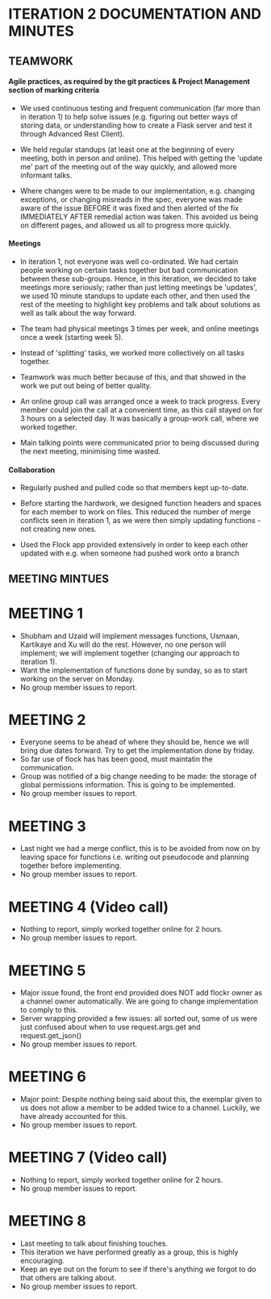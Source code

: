 # ITERATION 2 DOCUMENTATION AND MINUTES

## TEAMWORK


#### Agile practices, as required by the git practices & Project Management section of marking criteria
* We used continuous testing and frequent communication (far more than in iteration 1) to help solve issues (e.g. figuring out better ways of storing data, or understanding how to create a Flask server and test it through Advanced Rest Client).

* We held regular standups (at least one at the beginning of every meeting, both in person and online). This helped with getting the 'update me' part of the meeting out of the way quickly, and allowed more informant talks.

* Where changes were to be made to our implementation, e.g. changing exceptions, or changing misreads in the spec, everyone was made aware of the issue BEFORE it was fixed and then alerted of the fix IMMEDIATELY AFTER remedial action was taken. This avoided us being on different pages, and allowed us all to progress more quickly.

#### Meetings
* In iteration 1, not everyone was well co-ordinated. We had certain people working on certain tasks together but bad communication between these sub-groups.
Hence, in this iteration, we decided to take meetings more seriously; rather than just letting meetings be 'updates', we used 10 minute standups to update each other, and then used the rest of the meeting to highlight key problems and talk about solutions as well as talk about the way forward.

* The team had physical meetings 3 times per week, and online meetings once a week (starting week 5).

* Instead of 'splitting' tasks, we worked more collectively on all tasks together.

* Teamwork was much better because of this, and that showed in the work we put out being of better quality.

* An online group call was arranged once a week to track progress. Every member could join the call at a convenient time, as this call stayed on for 3 hours on a selected day. It was basically a group-work call, where we worked together.

* Main talking points were communicated prior to being discussed during the next meeting, minimising time wasted.

#### Collaboration
* Regularly pushed and pulled code so that members kept up-to-date.

* Before starting the hardwork, we designed function headers and spaces for each member to work on files. This reduced the number of merge conflicts seen in iteration 1,
as we were then simply updating functions - not creating new ones.

* Used the Flock app provided extensively in order to keep each other updated with e.g. when someone had pushed work onto a branch

## MEETING MINTUES


# MEETING 1
* Shubham and Uzaid will implement messages functions, Usmaan, Kartikaye and Xu will do the rest. However, no one person will implement; we will implement together (changing our approach to iteration 1).
* Want the implementation of functions done by sunday, so as to start working on the server on Monday.
* No group member issues to report.

# MEETING 2
* Everyone seems to be ahead of where they should be, hence we will bring due dates forward. Try to get the implementation done by friday.
* So far use of flock has has been good, must maintatin the communication.
* Group was notified of a big change needing to be made: the storage of global permissions information. This is going to be implemented.
* No group member issues to report.

# MEETING 3
* Last night we had a merge conflict, this is to be avoided from now on by leaving space for functions i.e. writing out pseudocode and planning together before implementing.
* No group member issues to report.

# MEETING 4 (Video call)
* Nothing to report, simply worked together online for 2 hours.
* No group member issues to report.

# MEETING 5
* Major issue found, the front end provided does NOT add flockr owner as a channel owner automatically. We are going to change implementation to comply to this.
* Server wrapping provided a few issues: all sorted out, some of us were just confused about when to use request.args.get and request.get_json()
* No group member issues to report.

# MEETING 6
* Major point: Despite nothing being said about this, the exemplar given to us does not allow a member to be added twice to a channel. Luckily, we have already accounted for this.
* No group member issues to report.

# MEETING 7 (Video call)
* Nothing to report, simply worked together online for 2 hours.
* No group member issues to report.

# MEETING 8
* Last meeting to talk about finishing touches.
* This iteration we have performed greatly as a group, this is highly encouraging.
* Keep an eye out on the forum to see if there's anything we forgot to do that others are talking about.
* No group member issues to report.







